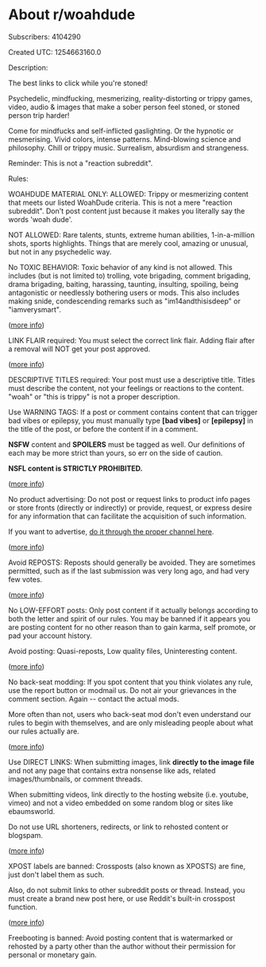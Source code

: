 # About r/woahdude

Subscribers: 4104290

Created UTC: 1254663160.0

Description:

The best links to click while you're stoned!

Psychedelic, mindfucking, mesmerizing, reality-distorting or trippy games, video, audio &amp; images that make a sober person feel stoned, or stoned person trip harder!

Come for mindfucks and self-inflicted gaslighting. Or the hypnotic or mesmerising. Vivid colors, intense patterns. Mind-blowing science and philosophy. Chill or trippy music. Surrealism, absurdism and strangeness.

Reminder: This is not a "reaction subreddit".

Rules:

WOAHDUDE MATERIAL ONLY: ALLOWED: Trippy or mesmerizing content that meets our listed WoahDude criteria. This is not a mere "reaction subreddit". Don't post content just because it makes you literally say the words 'woah dude'. 

NOT ALLOWED: Rare talents, stunts, extreme human abilities, 1-in-a-million shots, sports highlights. Things that are merely cool, amazing or unusual, but not in any psychedelic way.

No TOXIC BEHAVIOR: Toxic behavior of any kind is not allowed. This includes (but is not limited to) trolling, vote brigading, comment brigading, drama brigading, baiting, harassing, taunting, insulting, spoiling, being antagonistic or needlessly bothering users or mods. This also includes making snide, condescending remarks such as "im14andthisisdeep" or "iamverysmart".

([more info](https://www.reddit.com/r/woahdude/wiki/index#wiki_rule_2_-_no_toxic_behavior))

LINK FLAIR required: You must select the correct link flair. Adding flair after a removal will NOT get your post approved. 

([more info](https://www.reddit.com/r/woahdude/wiki/index#wiki_rule_3_-_link_flair_required))

DESCRIPTIVE TITLES required: Your post must use a descriptive title. Titles must describe the content, not your feelings or reactions to the content. "woah" or "this is trippy" is not a proper description.

Use WARNING TAGS: If a post or comment contains content that can trigger bad vibes or epilepsy, you must manually type **[bad vibes]** or **[epilepsy]** in the title of the post, or before the content if in a comment.

**NSFW** content and **SPOILERS** must be tagged as well. Our definitions of each may be more strict than yours, so err on the side of caution.

**NSFL content is STRICTLY PROHIBITED.**

([more info](https://www.reddit.com/r/woahdude/wiki/index#wiki_rule_5_-_warning_tags_required))

No product advertising: Do not post or request links to product info pages or store fronts (directly or indirectly) or provide, request, or express desire for any information that can facilitate the acquisition of such information. 

If you want to advertise, [do it through the proper channel here](https://www.redditinc.com/advertising).

([more info](https://www.reddit.com/r/woahdude/wiki/index#wiki_rule_6_-_no_product_advertising))

Avoid REPOSTS: Reposts should generally be avoided. They are sometimes permitted, such as if the last submission was very long ago, and had very few votes.

([more info](https://www.reddit.com/r/woahdude/wiki/index#wiki_rule_7_-_repost_policy))

No LOW-EFFORT posts: Only post content if it actually belongs according to both the letter and spirit of our rules. You may be banned if it appears you are posting content for no other reason than to gain karma, self promote, or pad your account history. 

Avoid posting: Quasi-reposts, Low quality files, Uninteresting content. 

([more info](https://www.reddit.com/r/woahdude/wiki/index#wiki_rule_8_-_no_low-effort_submissions))

No back-seat modding: If you spot content that you think violates any rule, use the report button or modmail us. Do not air your grievances in the comment section. Again -- contact the actual mods.

More often than not, users who back-seat mod don't even understand our rules to begin with themselves, and are only misleading people about what our rules actually are.

([more info](https://www.reddit.com/r/woahdude/wiki/index#wiki_rule_8_-_no_back-seat_modding))

Use DIRECT LINKS: When submitting images, link **directly to the image file** and not any page that contains extra nonsense like ads, related images/thumbnails, or comment threads. 

When submitting videos, link directly to the hosting website (i.e. youtube, vimeo) and not a video embedded on some random blog or sites like ebaumsworld.

Do not use URL shorteners, redirects, or link to rehosted content or blogspam.

([more info](https://www.reddit.com/r/woahdude/wiki/index#wiki_rule_10_-_use_direct_links))

XPOST labels are banned: Crossposts (also known as XPOSTS) are fine, just don't label them as such.

Also, do not submit links to other subreddit posts or thread. Instead, you must create a brand new post here, or use Reddit's built-in crosspost function. 

([more info](https://www.reddit.com/r/woahdude/wiki/index#wiki_rule_11_-_xpost_labels_are_banned))

Freebooting is banned: Avoid posting content that is watermarked or rehosted by a party other than the author without their permission for personal or monetary gain.

